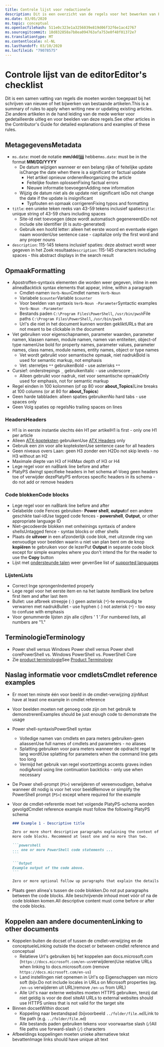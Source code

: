 ```yaml
---
title: Controle lijst voor redactionele
description: Dit is een overzicht van de regels voor het bewerken van Power shell-documentatie.
ms.date: 03/05/2020
ms.topic: conceptual
ms.openlocfilehash: 511e0c323e1a3256039e819d06f32f6e1ac42767
ms.sourcegitcommit: 18d832858a7b8ea094763afa753e0f48f01372e7
ms.translationtype: MT
ms.contentlocale: nl-NL
ms.lasthandoff: 03/10/2020
ms.locfileid: "79078575"
---
```

# <a name="editors-checklist"></a><span data-ttu-id="125cb-103">Controle lijst van de editor</span><span class="sxs-lookup"><span data-stu-id="125cb-103">Editor's checklist</span></span>

<span data-ttu-id="125cb-104">Dit is een samen vatting van regels die moeten worden toegepast bij het schrijven van nieuwe of het bijwerken van bestaande artikelen.</span><span class="sxs-lookup"><span data-stu-id="125cb-104">This is a summary of rules to apply when writing new or updating existing articles.</span></span> <span data-ttu-id="125cb-105">Zie andere artikelen in de hand leiding van de mede werker voor gedetailleerde uitleg en voor beelden van deze regels.</span><span class="sxs-lookup"><span data-stu-id="125cb-105">See other articles in the Contributor's Guide for detailed explanations and examples of these rules.</span></span>

## <a name="metadata"></a><span data-ttu-id="125cb-106">Metagegevens</span><span class="sxs-lookup"><span data-stu-id="125cb-106">Metadata</span></span>

- <span data-ttu-id="125cb-107">`ms.date`: moet de notatie **mm/dd/jjjj** hebben</span><span class="sxs-lookup"><span data-stu-id="125cb-107">`ms.date`: must be in the format **MM/DD/YYYY**</span></span>
  - <span data-ttu-id="125cb-108">De datum wijzigen wanneer er een belang rijke of feitelijke update is</span><span class="sxs-lookup"><span data-stu-id="125cb-108">Change the date when there is a significant or factual update</span></span>
    - <span data-ttu-id="125cb-109">Het artikel opnieuw ordenen</span><span class="sxs-lookup"><span data-stu-id="125cb-109">Reorganizing the article</span></span>
    - <span data-ttu-id="125cb-110">Feitelijke fouten oplossen</span><span class="sxs-lookup"><span data-stu-id="125cb-110">Fixing factual errors</span></span>
    - <span data-ttu-id="125cb-111">Nieuwe informatie toevoegen</span><span class="sxs-lookup"><span data-stu-id="125cb-111">Adding new information</span></span>
  - <span data-ttu-id="125cb-112">Wijzig de datum niet als de update niet significant is</span><span class="sxs-lookup"><span data-stu-id="125cb-112">Do not change the date if the update is insignificant</span></span>
    - <span data-ttu-id="125cb-113">Typfouten en opmaak corrigeren</span><span class="sxs-lookup"><span data-stu-id="125cb-113">Fixing typos and formatting</span></span>
- <span data-ttu-id="125cb-114">`title`: een unieke teken reeks van 43-59 tekens inclusief spaties</span><span class="sxs-lookup"><span data-stu-id="125cb-114">`title`: unique string of 43-59 chars including spaces</span></span>
  - <span data-ttu-id="125cb-115">Site-id niet toevoegen (deze wordt automatisch gegenereerd)</span><span class="sxs-lookup"><span data-stu-id="125cb-115">Do not include site identifier (it is auto-generated)</span></span>
  - <span data-ttu-id="125cb-116">Gebruik een hoofd letter: alleen het eerste woord en eventuele eigen naam woorden</span><span class="sxs-lookup"><span data-stu-id="125cb-116">Use sentence case - capitalize only the first word and any proper nouns</span></span>
- <span data-ttu-id="125cb-117">`description`: 115-145 tekens inclusief spaties: deze abstract wordt weer gegeven in het Zoek resultaat</span><span class="sxs-lookup"><span data-stu-id="125cb-117">`description`: 115-145 characters including spaces - this abstract displays in the search result</span></span>

## <a name="formatting"></a><span data-ttu-id="125cb-118">Opmaak</span><span class="sxs-lookup"><span data-stu-id="125cb-118">Formatting</span></span>

- <span data-ttu-id="125cb-119">Apostroffen-syntaxis elementen die worden weer gegeven, inline in een alinea</span><span class="sxs-lookup"><span data-stu-id="125cb-119">Backtick syntax elements that appear, inline, within a paragraph</span></span>
  - <span data-ttu-id="125cb-120">Cmdlet-namen `Verb-Noun`</span><span class="sxs-lookup"><span data-stu-id="125cb-120">Cmdlet names `Verb-Noun`</span></span>
  - <span data-ttu-id="125cb-121">Variabele `$counter`</span><span class="sxs-lookup"><span data-stu-id="125cb-121">Variable `$counter`</span></span>
  - <span data-ttu-id="125cb-122">Voor beelden van syntaxis `Verb-Noun -Parameter`</span><span class="sxs-lookup"><span data-stu-id="125cb-122">Syntactic examples `Verb-Noun -Parameter`</span></span>
  - <span data-ttu-id="125cb-123">Bestands paden `C:\Program Files\PowerShell`, `/usr/bin/pwsh`</span><span class="sxs-lookup"><span data-stu-id="125cb-123">File paths `C:\Program Files\PowerShell`, `/usr/bin/pwsh`</span></span>
  - <span data-ttu-id="125cb-124">Url's die niet in het document kunnen worden geklikt</span><span class="sxs-lookup"><span data-stu-id="125cb-124">URLs that are not meant to be clickable in the document</span></span>
- <span data-ttu-id="125cb-125">Vet gebruiken voor eigenschapnamen, parameter waarden, parameter namen, klassen namen, module namen, namen van entiteiten, object-of type namen</span><span class="sxs-lookup"><span data-stu-id="125cb-125">Use bold for property names, parameter values, parameter names, class names, module names, entity names, object or type names</span></span>
  - <span data-ttu-id="125cb-126">Vet wordt gebruikt voor semantische opmaak, niet nadruk</span><span class="sxs-lookup"><span data-stu-id="125cb-126">Bold is used for semantic markup, not emphasis</span></span>
  - <span data-ttu-id="125cb-127">Vet: sterretjes `**` gebruiken</span><span class="sxs-lookup"><span data-stu-id="125cb-127">Bold - use asterisks `**`</span></span>
- <span data-ttu-id="125cb-128">Cursief: onderstrepings `_` gebruiken</span><span class="sxs-lookup"><span data-stu-id="125cb-128">Italic - use underscore `_`</span></span>
  - <span data-ttu-id="125cb-129">Alleen gebruikt voor nadruk, niet voor semantische opmaak</span><span class="sxs-lookup"><span data-stu-id="125cb-129">Only used for emphasis, not for semantic markup</span></span>
- <span data-ttu-id="125cb-130">Regel einden in 100 kolommen (of op 80 voor **about_Topics**)</span><span class="sxs-lookup"><span data-stu-id="125cb-130">Line breaks at 100 columns (or at 80 for **about_Topics**)</span></span>
- <span data-ttu-id="125cb-131">Geen harde tabbladen: alleen spaties gebruiken</span><span class="sxs-lookup"><span data-stu-id="125cb-131">No hard tabs - use spaces only</span></span>
- <span data-ttu-id="125cb-132">Geen Volg spaties op regels</span><span class="sxs-lookup"><span data-stu-id="125cb-132">No trailing spaces on lines</span></span>

### <a name="headers"></a><span data-ttu-id="125cb-133">Headers</span><span class="sxs-lookup"><span data-stu-id="125cb-133">Headers</span></span>

- <span data-ttu-id="125cb-134">H1 is in eerste instantie slechts één H1 per artikel</span><span class="sxs-lookup"><span data-stu-id="125cb-134">H1 is first - only one H1 per article</span></span>
- <span data-ttu-id="125cb-135">Alleen [ATX-kopteksten](https://github.github.com/gfm/#atx-headings) gebruiken</span><span class="sxs-lookup"><span data-stu-id="125cb-135">Use [ATX Headers](https://github.github.com/gfm/#atx-headings) only</span></span>
- <span data-ttu-id="125cb-136">Gebruik een zin voor alle kopteksten</span><span class="sxs-lookup"><span data-stu-id="125cb-136">Use sentence case for all headers</span></span>
- <span data-ttu-id="125cb-137">Geen niveaus overs Laan: geen H3 zonder een H2</span><span class="sxs-lookup"><span data-stu-id="125cb-137">Do not skip levels - no H3 without an H2</span></span>
- <span data-ttu-id="125cb-138">Maximale diepte van H3 of H4</span><span class="sxs-lookup"><span data-stu-id="125cb-138">Max depth of H3 or H4</span></span>
- <span data-ttu-id="125cb-139">Lege regel voor en na</span><span class="sxs-lookup"><span data-stu-id="125cb-139">Blank line before and after</span></span>
- <span data-ttu-id="125cb-140">PlatyPS dwingt specifieke headers in het schema af-Voeg geen headers toe of verwijder deze</span><span class="sxs-lookup"><span data-stu-id="125cb-140">PlatyPS enforces specific headers in its schema - do not add or remove headers</span></span>

### <a name="code-blocks"></a><span data-ttu-id="125cb-141">Code blokken</span><span class="sxs-lookup"><span data-stu-id="125cb-141">Code blocks</span></span>

- <span data-ttu-id="125cb-142">Lege regel voor en na</span><span class="sxs-lookup"><span data-stu-id="125cb-142">Blank line before and after</span></span>
- <span data-ttu-id="125cb-143">Gelabelde code Fences gebruiken- **Power shell**, **output**of een andere geschikte taal-id</span><span class="sxs-lookup"><span data-stu-id="125cb-143">Use tagged code fences - **powershell**, **Output**, or other appropriate language ID</span></span>
- <span data-ttu-id="125cb-144">Niet-gecodeerde blokken met omheinings syntaxis of andere shells</span><span class="sxs-lookup"><span data-stu-id="125cb-144">Untagged fence - syntax blocks or other shells</span></span>
- <span data-ttu-id="125cb-145">Plaats de **uitvoer** in een afzonderlijk code blok, met uitzonde ring van eenvoudige voor beelden waarin u niet van plan bent om de knop **kopiëren** te gebruiken voor de lezer</span><span class="sxs-lookup"><span data-stu-id="125cb-145">Put **Output** in separate code block except for simple examples where you don't intend the for the reader to use the **Copy** button</span></span>
- <span data-ttu-id="125cb-146">Lijst met [ondersteunde talen](/contribute/code-in-docs#supported-languages) weer geven</span><span class="sxs-lookup"><span data-stu-id="125cb-146">See list of [supported languages](/contribute/code-in-docs#supported-languages)</span></span>

### <a name="lists"></a><span data-ttu-id="125cb-147">Lijsten</span><span class="sxs-lookup"><span data-stu-id="125cb-147">Lists</span></span>

- <span data-ttu-id="125cb-148">Correct Inge sprongen</span><span class="sxs-lookup"><span data-stu-id="125cb-148">Indented properly</span></span>
- <span data-ttu-id="125cb-149">Lege regel voor het eerste item en na het laatste item</span><span class="sxs-lookup"><span data-stu-id="125cb-149">Blank line before first item and after last item</span></span>
- <span data-ttu-id="125cb-150">Bullet: use afbreek streepje (`-`) geen asterisk (`*`)-te eenvoudig te verwarren met nadruk</span><span class="sxs-lookup"><span data-stu-id="125cb-150">Bullet - use hyphen (`-`) not asterisk (`*`) - too easy to confuse with emphasis</span></span>
- <span data-ttu-id="125cb-151">Voor genummerde lijsten zijn alle cijfers ' 1 '.</span><span class="sxs-lookup"><span data-stu-id="125cb-151">For numbered lists, all numbers are "1."</span></span>

## <a name="terminology"></a><span data-ttu-id="125cb-152">Terminologie</span><span class="sxs-lookup"><span data-stu-id="125cb-152">Terminology</span></span>

- <span data-ttu-id="125cb-153">Power shell versus Windows Power shell versus Power shell core</span><span class="sxs-lookup"><span data-stu-id="125cb-153">PowerShell vs. Windows PowerShell vs. PowerShell Core</span></span>
- <span data-ttu-id="125cb-154">Zie [product terminologie](powershell-style-guide.md#product-terminology)</span><span class="sxs-lookup"><span data-stu-id="125cb-154">See [Product Terminology](powershell-style-guide.md#product-terminology)</span></span>

## <a name="cmdlet-reference-examples"></a><span data-ttu-id="125cb-155">Naslag informatie voor cmdlets</span><span class="sxs-lookup"><span data-stu-id="125cb-155">Cmdlet reference examples</span></span>

- <span data-ttu-id="125cb-156">Er moet ten minste één voor beeld in de cmdlet-verwijzing zijn</span><span class="sxs-lookup"><span data-stu-id="125cb-156">Must have at least one example in cmdlet reference</span></span>
- <span data-ttu-id="125cb-157">Voor beelden moeten net genoeg code zijn om het gebruik te demonstreren</span><span class="sxs-lookup"><span data-stu-id="125cb-157">Examples should be just enough code to demonstrate the usage</span></span>
- <span data-ttu-id="125cb-158">Power shell-syntaxis</span><span class="sxs-lookup"><span data-stu-id="125cb-158">PowerShell syntax</span></span>
  - <span data-ttu-id="125cb-159">Volledige namen van cmdlets en para meters gebruiken-geen aliassen</span><span class="sxs-lookup"><span data-stu-id="125cb-159">Use full names of cmdlets and parameters - no aliases</span></span>
  - <span data-ttu-id="125cb-160">Splatting gebruiken voor para meters wanneer de opdracht regel te lang wordt</span><span class="sxs-lookup"><span data-stu-id="125cb-160">Use splatting for parameters when the command line gets too long</span></span>
  - <span data-ttu-id="125cb-161">Vermijd het gebruik van regel voortzettings accents graves indien nodig</span><span class="sxs-lookup"><span data-stu-id="125cb-161">Avoid using line continuation backticks - only use when necessary</span></span>
- <span data-ttu-id="125cb-162">De Power shell-prompt (`PS>`) verwijderen of vereenvoudigen, behalve wanneer dit nodig is voor het voor beeld</span><span class="sxs-lookup"><span data-stu-id="125cb-162">Remove or simplify the PowerShell prompt (`PS>`) except where required for the example</span></span>
- <span data-ttu-id="125cb-163">Voor de cmdlet-referentie moet het volgende PlatyPS-schema worden gevolgd</span><span class="sxs-lookup"><span data-stu-id="125cb-163">Cmdlet reference example must follow the following PlatyPS schema</span></span>

  ~~~Markdown
  ### Example 1 - Descriptive title

  Zero or more short descriptive paragraphs explaining the context of the example followed by one or
  more code blocks. Recommend at least one and no more than two.

  ```powershell
  ... one or more PowerShell code statements ...
  ```

  ```Output
  Example output of the code above.
  ```

  Zero or more optional follow up paragraphs that explain the details of the code and output.
  ~~~

- <span data-ttu-id="125cb-164">Plaats geen alinea's tussen de code blokken.</span><span class="sxs-lookup"><span data-stu-id="125cb-164">Do not put paragraphs between the code blocks.</span></span> <span data-ttu-id="125cb-165">Alle beschrijvende inhoud moet vóór of na de code blokken komen.</span><span class="sxs-lookup"><span data-stu-id="125cb-165">All descriptive content must come before or after the code blocks.</span></span>

## <a name="linking-to-other-documents"></a><span data-ttu-id="125cb-166">Koppelen aan andere documenten</span><span class="sxs-lookup"><span data-stu-id="125cb-166">Linking to other documents</span></span>

- <span data-ttu-id="125cb-167">Koppelen buiten de docset of tussen de cmdlet-verwijzing en de conceptuele</span><span class="sxs-lookup"><span data-stu-id="125cb-167">Linking outside the docset or between cmdlet reference and conceptual</span></span>
  - <span data-ttu-id="125cb-168">Relatieve Url's gebruiken bij het koppelen aan docs.microsoft.com (`https://docs.microsoft.com/en-us`verwijderen)</span><span class="sxs-lookup"><span data-stu-id="125cb-168">Use relative URLs when linking to docs.microsoft.com (remove `https://docs.microsoft.com/en-us`)</span></span>
  - <span data-ttu-id="125cb-169">Land instellingen niet opnemen in Url's op Eigenschappen van micro soft (bijv.</span><span class="sxs-lookup"><span data-stu-id="125cb-169">Do not include locales in URLs on Microsoft properties (eg.</span></span> <span data-ttu-id="125cb-170">`/en-us` verwijderen uit URL)</span><span class="sxs-lookup"><span data-stu-id="125cb-170">remove `/en-us` from URL)</span></span>
  - <span data-ttu-id="125cb-171">Alle Url's naar externe websites moeten HTTPS gebruiken, tenzij dat niet geldig is voor de doel site</span><span class="sxs-lookup"><span data-stu-id="125cb-171">All URLs to external websites should use HTTPS unless that is not valid for the target site</span></span>
- <span data-ttu-id="125cb-172">Binnen docset</span><span class="sxs-lookup"><span data-stu-id="125cb-172">Within docset</span></span>
  - <span data-ttu-id="125cb-173">Koppeling naar bestandspad (bijvoorbeeld `../folder/file.md`)</span><span class="sxs-lookup"><span data-stu-id="125cb-173">Link to file path (e.g. `../folder/file.md`)</span></span>
  - <span data-ttu-id="125cb-174">Alle bestands paden gebruiken tekens voor voorwaartse slash (`/`)</span><span class="sxs-lookup"><span data-stu-id="125cb-174">All file paths use forward-slash (`/`) characters</span></span>
- <span data-ttu-id="125cb-175">Afbeeldings koppelingen moeten unieke alternatieve tekst bevatten</span><span class="sxs-lookup"><span data-stu-id="125cb-175">Image links should have unique alt text</span></span>
